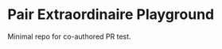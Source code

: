 # Pair Extraordinaire Playground

Minimal repo for co-authored PR test.

<!-- docs: co-author validation pass 3 -->

